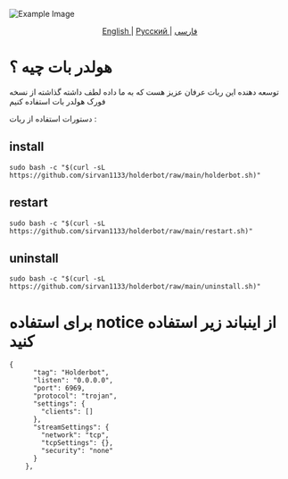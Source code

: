 ![Example Image](holderbotcover.png)

<p align="center">
  <a href="./README.md">
	English
	</a>
	|
	<a href="./README_ru.md">
	Русский
	</a>
	|
	<a href="./README_fa.md">
	فارسی
	</a>

</p>

# هولدر بات چیه ؟

توسعه دهنده این ربات عرفان عزیز هست که به ما داده لطف داشته گذاشته از نسخه فورک هولدر بات استفاده کنیم



دستورات استفاده از ربات :


## install
```
sudo bash -c "$(curl -sL https://github.com/sirvan1133/holderbot/raw/main/holderbot.sh)"
```
## restart
```
sudo bash -c "$(curl -sL https://github.com/sirvan1133/holderbot/raw/main/restart.sh)"
```
## uninstall
```
sudo bash -c "$(curl -sL https://github.com/sirvan1133/holderbot/raw/main/uninstall.sh)"
```

# برای استفاده notice از اینباند زیر استفاده کنید 


```
{
      "tag": "Holderbot",
      "listen": "0.0.0.0",
      "port": 6969,
      "protocol": "trojan",
      "settings": {
        "clients": []
      },
      "streamSettings": {
        "network": "tcp",
        "tcpSettings": {},
        "security": "none"
      }
    },
```


